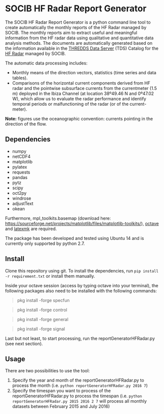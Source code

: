 # SOCIB HF Radar Report Generator

The SOCIB HF Radar Report Generator is a python command line tool to create automatically the monthly reports of the HF Radar managed by SOCIB. The monthly reports aim to extract useful and meaningful information from the HF radar data using qualitative and quantitative data analysis methods. The documents are automatically generated based on the information available in the [THREDDS Data Server](http://thredds.socib.es/) (TDS) Catalog for the [HF Radar](http://socib.es/?seccion=observingFacilities&facility=radar) managed by SOCIB.

The automatic data processing includes:
- Monthly means of the direction vectors, statistics (time series and data tables). 
- Comparisons of the horizontal current components derived from HF radar and the pointwise subsurface currents from the currentmeter (1.5 m) deployed in the Ibiza Channel (at location 38º49.46 N and 0º47.02 W), which allow us to evaluate the radar performance and identify temporal periods or malfunctioning of the radar (or of the current-meter).

**Note:** figures use the oceanographic convention: currents pointing in the direction of the flow.

## Dependencies
- numpy
- netCDF4
- matplotlib
- pylatex
- requests
- pandas
- pytz
- scipy
- oct2py
- windrose
- adjustText
- okean

Furthermore, mpl_toolkits.basemap (download here: https://sourceforge.net/projects/matplotlib/files/matplotlib-toolkits/), [octave](https://www.gnu.org/software/octave/) and [latexmk](https://www.ctan.org/pkg/latexmk/?lang=en) are required.

The package has been developed and tested using Ubuntu 14 and is currently only supported by python 2.7.

## Install
Clone this repository using git. To install the dependencies, run `pip install -r requirement.txt` or install them manually.

Inside your octave session (access by typing octave into your terminal), the following packages also need to be installed with the following commands:

>pkg install -forge specfun

>pkg install -forge control

>pkg install -forge general

>pkg install -forge signal

Last but not least, to start processing, run the reportGeneratorHFRadar.py (see next section).

## Usage
There are two possibilities to use the tool:
1. Specify the year and month of the reportGeneratorHFRadar.py to process the month (i.e. `python reportGeneratorHFRadar.py 2016 7`)
2. Specify the timespan you want to process of the reportGeneratorHFRadar.py to process the timespan (i.e. `python reportGeneratorHFRadar.py 2015 2016 2 7` will process all monthly datasets between February 2015 and July 2016)
